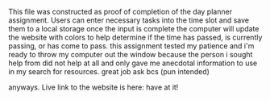 This file was constructed as proof of completion of the day planner assignment.
Users can enter necessary tasks into the time slot and save them to a local storage
once the input is complete the computer will update the website with colors to help determine if the time has passed, is currently passing, or has come to pass.
this assignment tested my patience and i'm ready to throw my computer out the window because the person i sought help from did not help at all and only gave me anecdotal information to use in my search for resources.
great job ask bcs (pun intended)

anyways. Live link to the website is here:
have at it!
